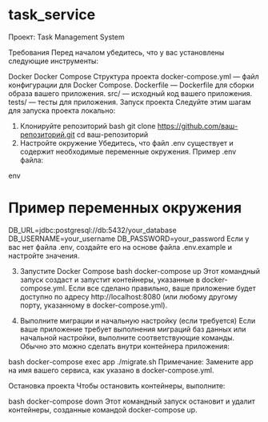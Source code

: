 # task_service

Проект: Task Management System

Требования
Перед началом убедитесь, что у вас установлены следующие инструменты:

Docker
Docker Compose
Структура проекта
docker-compose.yml — файл конфигурации для Docker Compose.
Dockerfile — Dockerfile для сборки образа вашего приложения.
src/ — исходный код вашего приложения.
tests/ — тесты для приложения.
Запуск проекта
Следуйте этим шагам для запуска проекта локально:

1. Клонируйте репозиторий
bash
git clone https://github.com/ваш-репозиторий.git
cd ваш-репозиторий
2. Настройте окружение
Убедитесь, что файл .env существует и содержит необходимые переменные окружения. Пример .env файла:

env

# Пример переменных окружения
DB_URL=jdbc:postgresql://db:5432/your_database
DB_USERNAME=your_username
DB_PASSWORD=your_password
Если у вас нет файла .env, создайте его на основе файла .env.example и настройте значения.

3. Запустите Docker Compose
bash
docker-compose up
Этот командный запуск создаст и запустит контейнеры, указанные в docker-compose.yml. Если все сделано правильно, ваше приложение будет доступно по адресу http://localhost:8080 (или любому другому порту, указанному в docker-compose.yml).

4. Выполните миграции и начальную настройку (если требуется)
Если ваше приложение требует выполнения миграций баз данных или начальной настройки, выполните соответствующие команды. Обычно это можно сделать внутри контейнера приложения:

bash
docker-compose exec app ./migrate.sh
Примечание: Замените app на имя вашего сервиса, как указано в docker-compose.yml.

Остановка проекта
Чтобы остановить контейнеры, выполните:

bash
docker-compose down
Этот командный запуск остановит и удалит контейнеры, созданные командой docker-compose up.
